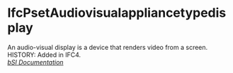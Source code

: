 IfcPsetAudiovisualappliancetypedisplay
======================================
An audio-visual display is a device that renders video from a screen. HISTORY:
Added in IFC4.  
[ _bSI
Documentation_](https://standards.buildingsmart.org/IFC/DEV/IFC4_2/FINAL/HTML/schema/ifcelectricaldomain/pset/pset_audiovisualappliancetypedisplay.htm)


